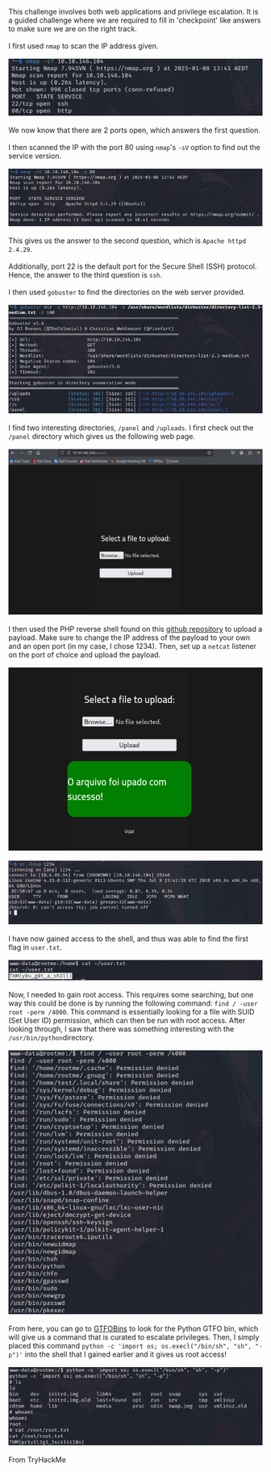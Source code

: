 This challenge involves both web applications and privilege escalation. It is a guided challenge where we are required to fill in 'checkpoint' like answers to make sure we are on the right track. <br><br>
I first used `nmap` to scan the IP address given.<br><br>
![img](images/1.png)<br><br>
We now know that there are 2 ports open, which answers the first question.<br><br>
I then scanned the IP with the port 80 using `nmap`'s `-sV` option to find out the service version. <br><br>
![img](images/2.png)<br><br>
This gives us the answer to the second question, which is `Apache httpd 2.4.29`.<br><br>
Additionally, port 22 is the default port for the Secure Shell (SSH) protocol. Hence, the answer to the third question is `ssh`.<br><br>
I then used `gobuster` to find the directories on the web server provided.<br><br>
![img](images/3.png)<br><br>
I find two interesting directories, `/panel` and `/uploads`. I first check out the `/panel` directory which gives us the following web page. <br><br>
![img](images/4.png)<br><br>
I then used the PHP reverse shell found on this [github repository](https://github.com/pentestmonkey/php-reverse-shell) to upload a payload. Make sure to change the IP address of the payload to your own and an open port
(in my case, I chose 1234). Then, set up a `netcat` listener on the port of choice and upload the payload. <br><br>
![img](images/5.png)<br><br>
![img](images/6.png)<br><br>
I have now gained access to the shell, and thus was able to find the first flag in `user.txt`.<br><br>
![img](images/7.png)<br><br>
Now, I needed to gain root access. This requires some searching, but one way this could be done is by running the following command: `find / -user root -perm /4000`. This command is essentially looking for a file with SUID (Set User ID) permission, which can then be run with root access. After looking through, I saw that there was something interesting with the `/usr/bin/python`directory.<br><br>
![img](images/8.png)<br><br>
From here, you can go to [GTFOBins](https://gtfobins.github.io/) to look for the Python GTFO bin, which will give us a command that is curated to escalate privileges. Then, I simply placed this command `python -c 'import os; os.execl("/bin/sh", "sh", "-p")'` into the shell that I gained earlier and it gives us root access! <br><br>
![img](images/9.png)<br><br>
From TryHackMe
